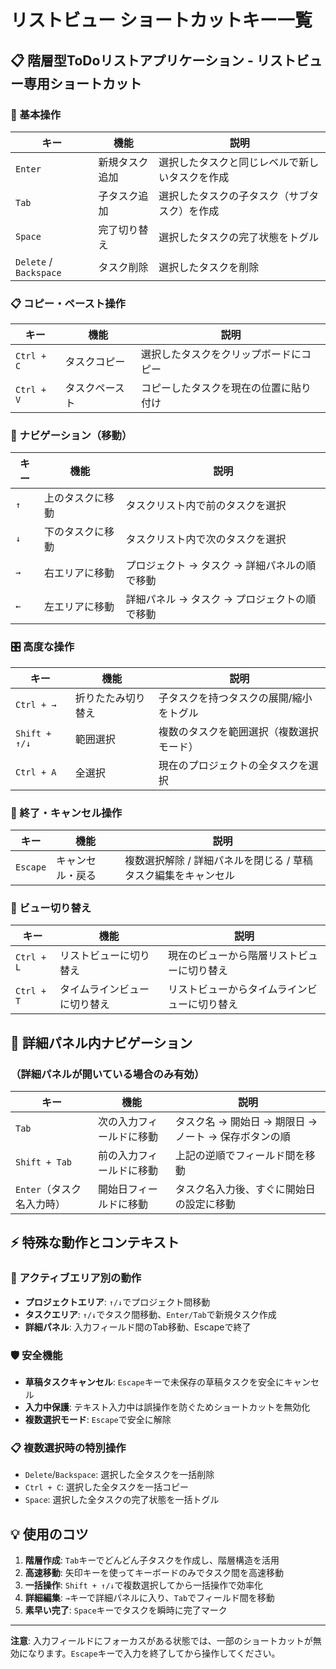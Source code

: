 # リストビュー ショートカットキー一覧

## 📋 階層型ToDoリストアプリケーション - リストビュー専用ショートカット

### 🎯 基本操作
| キー | 機能 | 説明 |
|------|------|------|
| `Enter` | 新規タスク追加 | 選択したタスクと同じレベルで新しいタスクを作成 |
| `Tab` | 子タスク追加 | 選択したタスクの子タスク（サブタスク）を作成 |
| `Space` | 完了切り替え | 選択したタスクの完了状態をトグル |
| `Delete` / `Backspace` | タスク削除 | 選択したタスクを削除 |

### 📋 コピー・ペースト操作
| キー | 機能 | 説明 |
|------|------|------|
| `Ctrl + C` | タスクコピー | 選択したタスクをクリップボードにコピー |
| `Ctrl + V` | タスクペースト | コピーしたタスクを現在の位置に貼り付け |

### 🧭 ナビゲーション（移動）
| キー | 機能 | 説明 |
|------|------|------|
| `↑` | 上のタスクに移動 | タスクリスト内で前のタスクを選択 |
| `↓` | 下のタスクに移動 | タスクリスト内で次のタスクを選択 |
| `→` | 右エリアに移動 | プロジェクト → タスク → 詳細パネルの順で移動 |
| `←` | 左エリアに移動 | 詳細パネル → タスク → プロジェクトの順で移動 |

### 🎛️ 高度な操作
| キー | 機能 | 説明 |
|------|------|------|
| `Ctrl + →` | 折りたたみ切り替え | 子タスクを持つタスクの展開/縮小をトグル |
| `Shift + ↑/↓` | 範囲選択 | 複数のタスクを範囲選択（複数選択モード） |
| `Ctrl + A` | 全選択 | 現在のプロジェクトの全タスクを選択 |

### 🚪 終了・キャンセル操作
| キー | 機能 | 説明 |
|------|------|------|
| `Escape` | キャンセル・戻る | 複数選択解除 / 詳細パネルを閉じる / 草稿タスク編集をキャンセル |

### 🔄 ビュー切り替え
| キー | 機能 | 説明 |
|------|------|------|
| `Ctrl + L` | リストビューに切り替え | 現在のビューから階層リストビューに切り替え |
| `Ctrl + T` | タイムラインビューに切り替え | リストビューからタイムラインビューに切り替え |

## 📝 詳細パネル内ナビゲーション
### （詳細パネルが開いている場合のみ有効）

| キー | 機能 | 説明 |
|------|------|------|
| `Tab` | 次の入力フィールドに移動 | タスク名 → 開始日 → 期限日 → ノート → 保存ボタンの順 |
| `Shift + Tab` | 前の入力フィールドに移動 | 上記の逆順でフィールド間を移動 |
| `Enter`（タスク名入力時） | 開始日フィールドに移動 | タスク名入力後、すぐに開始日の設定に移動 |

## ⚡ 特殊な動作とコンテキスト

### 🎯 アクティブエリア別の動作
- **プロジェクトエリア**: `↑/↓`でプロジェクト間移動
- **タスクエリア**: `↑/↓`でタスク間移動、`Enter/Tab`で新規タスク作成
- **詳細パネル**: 入力フィールド間のTab移動、Escapeで終了

### 🛡️ 安全機能
- **草稿タスクキャンセル**: `Escape`キーで未保存の草稿タスクを安全にキャンセル
- **入力中保護**: テキスト入力中は誤操作を防ぐためショートカットを無効化
- **複数選択モード**: `Escape`で安全に解除

### 📋 複数選択時の特別操作
- `Delete`/`Backspace`: 選択した全タスクを一括削除
- `Ctrl + C`: 選択した全タスクを一括コピー
- `Space`: 選択した全タスクの完了状態を一括トグル

## 💡 使用のコツ
1. **階層作成**: `Tab`キーでどんどん子タスクを作成し、階層構造を活用
2. **高速移動**: 矢印キーを使ってキーボードのみでタスク間を高速移動
3. **一括操作**: `Shift + ↑/↓`で複数選択してから一括操作で効率化
4. **詳細編集**: `→`キーで詳細パネルに入り、`Tab`でフィールド間を移動
5. **素早い完了**: `Space`キーでタスクを瞬時に完了マーク

---
**注意**: 入力フィールドにフォーカスがある状態では、一部のショートカットが無効になります。`Escape`キーで入力を終了してから操作してください。